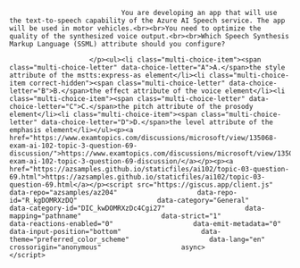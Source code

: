 <p class="card-text">
							
								You are developing an app that will use the text-to-speech capability of the Azure AI Speech service. The app will be used in motor vehicles.<br><br>You need to optimize the quality of the synthesized voice output.<br><br>Which Speech Synthesis Markup Language (SSML) attribute should you configure?
							
						</p><ul><li class="multi-choice-item"><span class="multi-choice-letter" data-choice-letter="A">A.</span>the style attribute of the mstts:express-as element</li><li class="multi-choice-item correct-hidden"><span class="multi-choice-letter" data-choice-letter="B">B.</span>the effect attribute of the voice element</li><li class="multi-choice-item"><span class="multi-choice-letter" data-choice-letter="C">C.</span>the pitch attribute of the prosody element</li><li class="multi-choice-item"><span class="multi-choice-letter" data-choice-letter="D">D.</span>the level attribute of the emphasis element</li></ul><p><a href="https://www.examtopics.com/discussions/microsoft/view/135068-exam-ai-102-topic-3-question-69-discussion/">https://www.examtopics.com/discussions/microsoft/view/135068-exam-ai-102-topic-3-question-69-discussion/</a></p><p><a href="https://azsamples.github.io/staticfiles/ai102/topic-03-question-69.html">https://azsamples.github.io/staticfiles/ai102/topic-03-question-69.html</a></p><script src="https://giscus.app/client.js"                    data-repo="azsamples/az204"                    data-repo-id="R_kgDOMRXzDQ"                    data-category="General"                    data-category-id="DIC_kwDOMRXzDc4Cgi27"                    data-mapping="pathname"                    data-strict="1"                    data-reactions-enabled="0"                    data-emit-metadata="0"                    data-input-position="bottom"                    data-theme="preferred_color_scheme"                    data-lang="en"                    crossorigin="anonymous"                    async>                    </script>